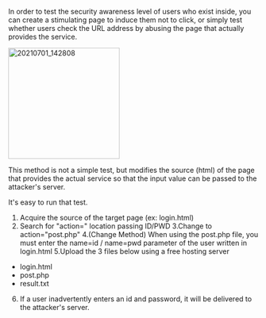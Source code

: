 In order to test the security awareness level of users who exist inside, you can create a stimulating page to induce them not to click, or simply test whether users check the URL address by abusing the page that actually provides the service.

<img width="224" alt="20210701_142808" src="https://user-images.githubusercontent.com/78599757/124070345-a5f29000-da78-11eb-8bdc-9c26618a0759.png">

This method is not a simple test, but modifies the source (html) of the page that provides the actual service so that the input value can be passed to the attacker's server.

It's easy to run that test.
1. Acquire the source of the target page (ex: login.html)
2. Search for "action=" location passing ID/PWD
3.Change to action="post.php"
4.(Change Method) When using the post.php file, you must enter the name=id / name=pwd parameter of the user written in login.html
5.Upload the 3 files below using a free hosting server
- login.html
- post.php
- result.txt
6. If a user inadvertently enters an id and password, it will be delivered to the attacker's server.
